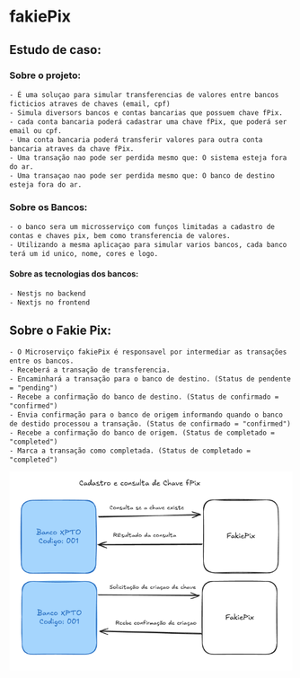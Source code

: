 # fakiePix

## Estudo de caso:

### Sobre o projeto:

    - É uma soluçao para simular transferencias de valores entre bancos ficticios atraves de chaves (email, cpf)
    - Simula diversors bancos e contas bancarias que possuem chave fPix.
    - cada conta bancaria poderá cadastrar uma chave fPix, que poderá ser email ou cpf.
    - Uma conta bancaria poderá transferir valores para outra conta bancaria atraves da chave fPix.
    - Uma transação nao pode ser perdida mesmo que: O sistema esteja fora do ar.
    - Uma transaçao nao pode ser perdida mesmo que: O banco de destino esteja fora do ar.

### Sobre os Bancos:

    - o banco sera um microsserviço com funços limitadas a cadastro de contas e chaves pix, bem como transferencia de valores.
    - Utilizando a mesma aplicaçao para simular varios bancos, cada banco terá um id unico, nome, cores e logo.

#### Sobre as tecnologias dos bancos:

    - Nestjs no backend
    - Nextjs no frontend

## Sobre o Fakie Pix:

    - O Microserviço fakiePix é responsavel por intermediar as transações entre os bancos.
    - Receberá a transação de transferencia.
    - Encaminhará a transação para o banco de destino. (Status de pendente = "pending")
    - Recebe a confirmação do banco de destino. (Status de confirmado = "confirmed")
    - Envia confirmação para o banco de origem informando quando o banco de destido processou a transação. (Status de confirmado = "confirmed")
    - Recebe a confirmação do banco de origem. (Status de completado = "completed")
    - Marca a transação como completada. (Status de completado = "completed")


![Imagem Cadastro fpix](image.png)